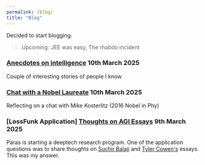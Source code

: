 ```yaml
---
permalink: /blog/
title: "Blog"
---
```

Decided to start blogging.  

>Upcoming: JEE was easy, The rhabdo incident

### [Anecdotes on intelligence](./anecdotes-on-intelligence.) 10th March 2025
Couple of interesting stories of people I know

### [Chat with a Nobel Laureate](./chat-with-a-nobel-laureate) 10th March 2025
Reflecting on a chat with Mike Kosterlitz (2016 Nobel in Phy)

### [LossFunk Application] [Thoughts on AGI Essays](./thoughts-on-AGI-essays) 9th March 2025
Paras is starting a deeptech research program. One of the application questions was to share thoughts on [Suchir Balaji](https://docs.google.com/document/d/1ItRqrpgQHJ05rQx0zc26t1_NgpUcw3znwTWpXxqH8uI/edit?tab=t.0#heading=h.qslpqdtnxw1r) and [Tyler Cowen's](https://marginalrevolution.com/marginalrevolution/2025/02/why-i-think-ai-take-off-is-relatively-slow.html) essays. This was my answer.

<!-- > Todo: Split JEE was easy into 2 blog posts. Add Rhabdo incident. Add thoughts about recent media - 3body, pantheon, seveneves. Add Paris trips (citymapper and stuff). What does ambition mean to me, what is my motivation, what are my strengths and weaknesses. What do I think about LLMs, AGI and what it means for society (human adaptability maxx) -->